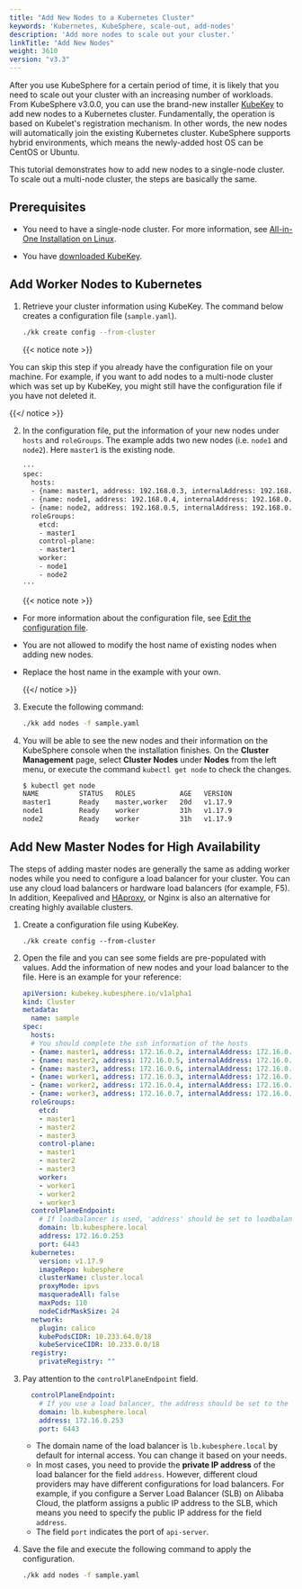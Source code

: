 ```yaml
---
title: "Add New Nodes to a Kubernetes Cluster"
keywords: 'Kubernetes, KubeSphere, scale-out, add-nodes'
description: 'Add more nodes to scale out your cluster.'
linkTitle: "Add New Nodes"
weight: 3610
version: "v3.3"
---
```


After you use KubeSphere for a certain period of time, it is likely that you need to scale out your cluster with an increasing number of workloads. From KubeSphere v3.0.0, you can use the brand-new installer [KubeKey](https://github.com/kubesphere/kubekey) to add new nodes to a Kubernetes cluster. Fundamentally, the operation is based on Kubelet's registration mechanism. In other words, the new nodes will automatically join the existing Kubernetes cluster. KubeSphere supports hybrid environments, which means the newly-added host OS can be CentOS or Ubuntu.

This tutorial demonstrates how to add new nodes to a single-node cluster. To scale out a multi-node cluster, the steps are basically the same.

## Prerequisites

- You need to have a single-node cluster. For more information, see [All-in-One Installation on Linux](../../../quick-start/all-in-one-on-linux/).

- You have [downloaded KubeKey](../../../installing-on-linux/introduction/multioverview/#step-2-download-kubekey).

## Add Worker Nodes to Kubernetes

1. Retrieve your cluster information using KubeKey. The command below creates a configuration file (`sample.yaml`).

   ```bash
   ./kk create config --from-cluster
   ```
   
   {{< notice note >}}
   

You can skip this step if you already have the configuration file on your machine. For example, if you want to add nodes to a multi-node cluster which was set up by KubeKey, you might still have the configuration file if you have not deleted it.

{{</ notice >}} 

2. In the configuration file, put the information of your new nodes under `hosts` and `roleGroups`. The example adds two new nodes (i.e. `node1` and `node2`). Here `master1` is the existing node.

   ```bash
   ···
   spec:
     hosts:
     - {name: master1, address: 192.168.0.3, internalAddress: 192.168.0.3, user: root, password: Qcloud@123}
     - {name: node1, address: 192.168.0.4, internalAddress: 192.168.0.4, user: root, password: Qcloud@123}
     - {name: node2, address: 192.168.0.5, internalAddress: 192.168.0.5, user: root, password: Qcloud@123}
     roleGroups:
       etcd:
       - master1
       control-plane:
       - master1
       worker:
       - node1
       - node2
   ···
   ```
   
   {{< notice note >}}
   
- For more information about the configuration file, see [Edit the configuration file](../../../installing-on-linux/introduction/multioverview/#2-edit-the-configuration-file).
- You are not allowed to modify the host name of existing nodes when adding new nodes.
- Replace the host name in the example with your own.
  
   {{</ notice >}}
3. Execute the following command:

   ```bash
   ./kk add nodes -f sample.yaml
   ```

4. You will be able to see the new nodes and their information on the KubeSphere console when the installation finishes. On the **Cluster Management** page, select **Cluster Nodes** under **Nodes** from the left menu, or execute the command `kubectl get node` to check the changes.

   ```bash
   $ kubectl get node
   NAME          STATUS   ROLES           AGE   VERSION
   master1       Ready    master,worker   20d   v1.17.9
   node1         Ready    worker          31h   v1.17.9
   node2         Ready    worker          31h   v1.17.9
   ```

## Add New Master Nodes for High Availability

The steps of adding master nodes are generally the same as adding worker nodes while you need to configure a load balancer for your cluster. You can use any cloud load balancers or hardware load balancers (for example, F5). In addition, Keepalived and [HAproxy](https://www.haproxy.com/), or Nginx is also an alternative for creating highly available clusters.

1. Create a configuration file using KubeKey.

   ```
   ./kk create config --from-cluster
   ```

2. Open the file and you can see some fields are pre-populated with values. Add the information of new nodes and your load balancer to the file. Here is an example for your reference:

   ```yaml
   apiVersion: kubekey.kubesphere.io/v1alpha1
   kind: Cluster
   metadata:
     name: sample
   spec:
     hosts:
     # You should complete the ssh information of the hosts
     - {name: master1, address: 172.16.0.2, internalAddress: 172.16.0.2, user: root, password: Testing123}
     - {name: master2, address: 172.16.0.5, internalAddress: 172.16.0.5, user: root, password: Testing123}
     - {name: master3, address: 172.16.0.6, internalAddress: 172.16.0.6, user: root, password: Testing123}
     - {name: worker1, address: 172.16.0.3, internalAddress: 172.16.0.3, user: root, password: Testing123}
     - {name: worker2, address: 172.16.0.4, internalAddress: 172.16.0.4, user: root, password: Testing123}
     - {name: worker3, address: 172.16.0.7, internalAddress: 172.16.0.7, user: root, password: Testing123}
     roleGroups:
       etcd:
       - master1
       - master2
       - master3
       control-plane:
       - master1
       - master2
       - master3
       worker:
       - worker1
       - worker2
       - worker3
     controlPlaneEndpoint:
       # If loadbalancer is used, 'address' should be set to loadbalancer's ip.
       domain: lb.kubesphere.local
       address: 172.16.0.253
       port: 6443
     kubernetes:
       version: v1.17.9
       imageRepo: kubesphere
       clusterName: cluster.local
       proxyMode: ipvs
       masqueradeAll: false
       maxPods: 110
       nodeCidrMaskSize: 24
     network:
       plugin: calico
       kubePodsCIDR: 10.233.64.0/18
       kubeServiceCIDR: 10.233.0.0/18
     registry:
       privateRegistry: ""
   ```

3. Pay attention to the `controlPlaneEndpoint` field.

   ```yaml
     controlPlaneEndpoint:
       # If you use a load balancer, the address should be set to the load balancer's ip.
       domain: lb.kubesphere.local
       address: 172.16.0.253
       port: 6443
   ```

   - The domain name of the load balancer is `lb.kubesphere.local` by default for internal access. You can change it based on your needs.
   - In most cases, you need to provide the **private IP address** of the load balancer for the field `address`. However, different cloud providers may have different configurations for load balancers. For example, if you configure a Server Load Balancer (SLB) on Alibaba Cloud, the platform assigns a public IP address to the SLB, which means you need to specify the public IP address for the field `address`.
   - The field `port` indicates the port of `api-server`.

4. Save the file and execute the following command to apply the configuration.

   ```bash
   ./kk add nodes -f sample.yaml
   ```

